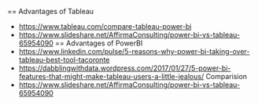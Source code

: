 

== Advantages of Tableau
- https://www.tableau.com/compare-tableau-power-bi
- https://www.slideshare.net/AffirmaConsulting/power-bi-vs-tableau-65954090
== Advantages of PowerBI
- https://www.linkedin.com/pulse/5-reasons-why-power-bi-taking-over-tableau-best-tool-tacoronte 
- https://dabblingwithdata.wordpress.com/2017/01/27/5-power-bi-features-that-might-make-tableau-users-a-little-jealous/
Comparision
- https://www.slideshare.net/AffirmaConsulting/power-bi-vs-tableau-65954090
